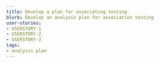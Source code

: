 ```yaml
---
title: Develop a plan for associating testing
blurb: Develop an analysis plan for association testing
user-stories:
- USERSTORY-1
- USERSTORY-2
- USERSTORY-3
tags:
- analysis plan
---
```

